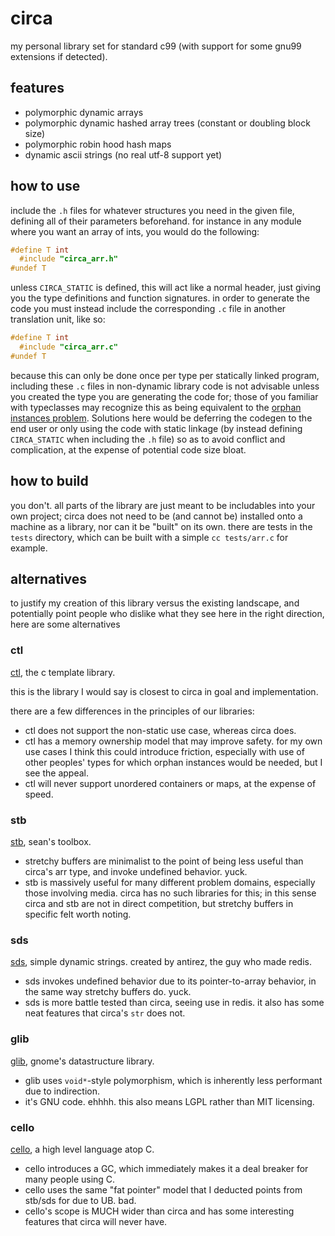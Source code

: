 # circa

my personal library set for standard c99 (with support for some gnu99 extensions
if detected).

## features

- polymorphic dynamic arrays
- polymorphic dynamic hashed array trees (constant or doubling block size)
- polymorphic robin hood hash maps
- dynamic ascii strings (no real utf-8 support yet)

## how to use

include the `.h` files for whatever structures you need in the given file,
defining all of their parameters beforehand. for instance in any module where
you want an array of ints, you would do the following:

```C
#define T int
  #include "circa_arr.h"
#undef T
```

unless `CIRCA_STATIC` is defined, this will act like a normal header, just
giving you the type definitions and function signatures. in order to generate
the code you must instead include the corresponding `.c` file in another
translation unit, like so:

```C
#define T int
  #include "circa_arr.c"
#undef T
```

because this can only be done once per type per statically linked program,
including these `.c` files in non-dynamic library code is not advisable unless
you created the type you are generating the code for; those of you familiar with
typeclasses may recognize this as being equivalent to the
[orphan instances problem](https://wiki.haskell.org/Orphan_instance). Solutions
here would be deferring the codegen to the end user or only using the code with
static linkage (by instead defining `CIRCA_STATIC` when including the `.h` file)
so as to avoid conflict and complication, at the expense of potential code size
bloat.

## how to build

you don't. all parts of the library are just meant to be includables into your
own project; circa does not need to be (and cannot be) installed onto a machine
as a library, nor can it be "built" on its own. there are tests in the `tests`
directory, which can be built with a simple `cc tests/arr.c` for example.

## alternatives

to justify my creation of this library versus the existing landscape, and
potentially point people who dislike what they see here in the right direction,
here are some alternatives 

### ctl

[ctl](https://github.com/glouw/ctl), the c template library.

this is the library I would say is closest to circa in goal and implementation.

there are a few differences in the principles of our libraries:

- ctl does not support the non-static use case, whereas circa does.
- ctl has a memory ownership model that may improve safety. for my own use cases I think this could introduce friction, especially with use of other peoples' types for which orphan instances would be needed, but I see the appeal.
- ctl will never support unordered containers or maps, at the expense of speed.

### stb

[stb](https://github.com/nothings/stb), sean's toolbox.

- stretchy buffers are minimalist to the point of being less useful than circa's arr type, and invoke undefined behavior. yuck.
- stb is massively useful for many different problem domains, especially those involving media. circa has no such libraries for this; in this sense circa and stb are not in direct competition, but stretchy buffers in specific felt worth noting.

### sds

[sds](https://github.com/antirez/sds), simple dynamic strings. created by antirez, the guy who made redis.

- sds invokes undefined behavior due to its pointer-to-array behavior, in the same way stretchy buffers do. yuck.
- sds is more battle tested than circa, seeing use in redis. it also has some neat features that circa's `str` does not.

### glib

[glib](https://gitlab.gnome.org/GNOME/glib), gnome's datastructure library.

- glib uses `void*`-style polymorphism, which is inherently less performant due to indirection.
- it's GNU code. ehhhh. this also means LGPL rather than MIT licensing.

### cello

[cello](http://libcello.org/), a high level language atop C.

- cello introduces a GC, which immediately makes it a deal breaker for many people using C.
- cello uses the same "fat pointer" model that I deducted points from stb/sds for due to UB. bad.
- cello's scope is MUCH wider than circa and has some interesting features that circa will never have.

